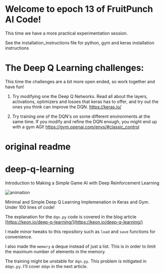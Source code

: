 # Welcome to epoch 13 of FruitPunch AI Code!

This time we have a more practical experimentation session.

See the installation_instructions file for python, gym and keras installation instructions

# The Deep Q Learning challenges:
This time the challenges are a bit more open ended, so work together and have fun!

1. Try modifying one the Deep Q Networks. Read all about the layers, activations, optimizers and losses that keras has to offer, and try out the ones you think can improve the DQN.
https://keras.io/

2. Try training one of the DQN's on some different environments at the same time. If you modify and refine the DQN enough, you might end up with a gym AGI!
https://gym.openai.com/envs/#classic_control




# original readme

# deep-q-learning

Introduction to Making a Simple Game AI with Deep Reinforcement Learning



![animation](./assets/animation.gif)

Minimal and Simple Deep Q Learning Implemenation in Keras and Gym. Under 100 lines of code!

The explanation for the `dqn.py` code is covered in the blog article
[https://keon.io/deep-q-learning/](https://keon.io/deep-q-learning/)


I made minor tweaks to this repository such as `load` and `save` functions for convenience.

I also made the `memory` a deque instead of just a list.
This is in order to limit the maximum number of elements in the memory.


The training might be unstable for `dqn.py`. This problem is mitigated in `ddqn.py`.
I'll cover `ddqn` in the next article.
